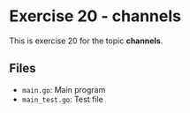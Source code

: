 # Exercise 20 - channels

This is exercise 20 for the topic **channels**.

## Files
- `main.go`: Main program
- `main_test.go`: Test file
